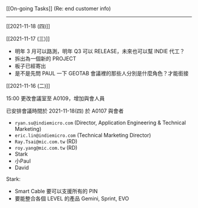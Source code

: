 [[On-going Tasks]]
(Re: end customer info)

---

[[2021-11-18 (四)]]



[[2021-11-17 (三)]]
- 明年 3 月可以路測，明年 Q3 可以 RELEASE，未來也可以幫 INDIE 代工？
- 拆出為一個新的 PROJECT
- 板子已經寄出
- 是不是先問 PAUL 一下 GEOTAB 會議裡的那些人分別是什麼角色？才能銜接

[[2021-11-16 (二)]]

15:00 更改會議室至 A0109，增加與會人員

已安排會議時間於 2021-11-18(四) 於 A0107 與會者
- `ryan.su@indiemicro.com` (Director, Application Engineering & Technical Marketing)
- `eric.lin@indiemicro.com` (Technical Marketing Director)
- `Ray.Tsai@mic.com.tw` (RD)
- `roy.yang@mic.com.tw` (RD)
- Stark
- 小Paul
- David

Stark: 
- Smart Cable 要可以支援所有的 PIN
- 要能整合各個 LEVEL 的產品 Gemini, Sprint, EVO
